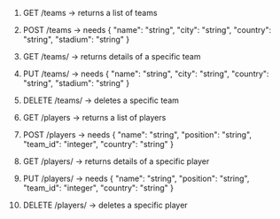 1. GET /teams -> returns a list of teams
2. POST /teams -> needs {
    "name": "string",
    "city": "string",
    "country": "string",
    "stadium": "string"
   }
3. GET /teams/<id> -> returns details of a specific team
4. PUT /teams/<id> -> needs {
    "name": "string",
    "city": "string",
    "country": "string",
    "stadium": "string"
   }
5. DELETE /teams/<id> -> deletes a specific team
  
6. GET /players -> returns a list of players
7. POST /players -> needs {
    "name": "string",
    "position": "string",
    "team_id": "integer",
    "country": "string"
   }
8. GET /players/<id> -> returns details of a specific player
9. PUT /players/<id> -> needs {
    "name": "string",
    "position": "string",
    "team_id": "integer",
    "country": "string"
   }
10. DELETE /players/<id> -> deletes a specific player